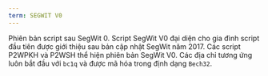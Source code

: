 ```yaml
---
term: SEGWIT V0
---
```


Phiên bản script sau SegWit 0. Script SegWit V0 đại diện cho gia đình script đầu tiên được giới thiệu sau bản cập nhật SegWit năm 2017. Các script P2WPKH và P2WSH thể hiện phiên bản SegWit V0. Các địa chỉ tương ứng luôn bắt đầu với `bc1q` và được mã hóa trong định dạng `Bech32`.